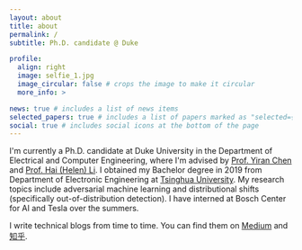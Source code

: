 ```yaml
---
layout: about
title: about
permalink: /
subtitle: Ph.D. candidate @ Duke

profile:
  align: right
  image: selfie_1.jpg
  image_circular: false # crops the image to make it circular
  more_info: >

news: true # includes a list of news items
selected_papers: true # includes a list of papers marked as "selected={true}"
social: true # includes social icons at the bottom of the page
---
```


I'm currently a Ph.D. candidate at Duke University in the Department of Electrical and Computer Engineering, where I'm advised by [Prof. Yiran Chen](https://cei.pratt.duke.edu/people/yiran-chen) and [Prof. Hai (Helen) Li](https://cei.pratt.duke.edu/people/hai-helen-li). I obtained my Bachelor degree in 2019 from Department of Electronic Engineering at [Tsinghua University](https://en.wikipedia.org/wiki/Tsinghua_University). My research topics include adversarial machine learning and distributional shifts (specifically out-of-distribution detection). I have interned at Bosch Center for AI and Tesla over the summers.

I write technical blogs from time to time. You can find them on [Medium](https://medium.com/@zhjy227) and [知乎](https://www.zhihu.com/people/zhang-jing-yang-54/posts).